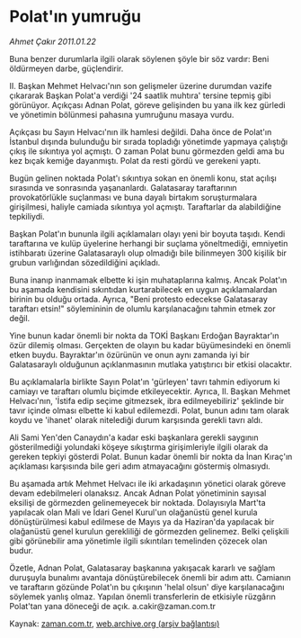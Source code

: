 # Polat'ın yumruğu

*Ahmet Çakır 2011.01.22*

<td class="columnist-detail">
<p>Buna benzer durumlarla ilgili olarak söylenen şöyle bir söz vardır: Beni öldürmeyen darbe, güçlendirir.</p>
<p>
<div id="haberMetinDiv">
<p>II. Başkan Mehmet Helvacı'nın son gelişmeler üzerine durumdan vazife çıkararak Başkan Polat'a verdiği '24 saatlik muhtıra' tersine tepmiş gibi görünüyor. Açıkçası Adnan Polat, göreve gelişinden bu yana ilk kez gürledi ve yönetimin bölünmesi pahasına yumruğunu masaya vurdu.
<p> Açıkçası bu Sayın Helvacı'nın ilk hamlesi değildi. Daha önce de Polat'ın İstanbul dışında bulunduğu bir sırada topladığı yönetimde yapmaya çalıştığı çıkış ile sıkıntıya yol açmıştı. O zaman Polat bunu görmezden geldi ama bu kez bıçak kemiğe dayanmıştı. Polat da resti gördü ve gerekeni yaptı.
<p> Bugün gelinen noktada Polat'ı sıkıntıya sokan en önemli konu, stat açılışı sırasında ve sonrasında yaşananlardı. Galatasaray taraftarının provokatörlükle suçlanması ve buna dayalı birtakım soruşturmalara girişilmesi, haliyle camiada sıkıntıya yol açmıştı. Taraftarlar da alabildiğine tepkiliydi.
<p> Başkan Polat'ın bununla ilgili açıklamaları olayı yeni bir boyuta taşıdı. Kendi taraftarına ve kulüp üyelerine herhangi bir suçlama yöneltmediği, emniyetin istihbaratı üzerine Galatasaraylı olup olmadığı bile bilinmeyen 300 kişilik bir grubun varlığından sözedildiğini açıkladı.
<p> Buna inanıp inanmamak elbette ki işin muhataplarına kalmış. Ancak Polat'ın bu aşamada kendisini sıkıntıdan kurtarabilecek en uygun açıklamalardan birinin bu olduğu ortada. Ayrıca, "Beni protesto edecekse Galatasaray taraftarı etsin!" söylemininin de olumlu karşılanacağını tahmin etmek zor değil.
<p> Yine bunun kadar önemli bir nokta da TOKİ Başkanı Erdoğan Bayraktar'ın özür dilemiş olması. Gerçekten de olayın bu kadar büyümesindeki en önemli etken buydu. Bayraktar'ın özürünün ve onun aynı zamanda iyi bir Galatasaraylı olduğunun açıklanmasının mutlaka yatıştırıcı bir etkisi olacaktır.
<p> Bu açıklamalarla birlikte Sayın Polat'ın 'gürleyen' tavrı tahmin ediyorum ki camiayı ve taraftarı olumlu biçimde etkileyecektir. Ayrıca, II. Başkan Mehmet Helvacı'nın, 'İstifa edip seçime gitmezsek, ibra edilmeyebiliriz' şeklinde bir tavır içinde olması elbette ki kabul edilemezdi. Polat, bunun adını tam olarak koydu ve 'ihanet' olarak nitelediği durum karşısında gerekli tavrı aldı.
<p> Ali Sami Yen'den Canaydın'a kadar eski başkanlara gerekli saygının gösterilmediği yolundaki köşeye sıkıştırma girişimleriyle ilgili olarak da gereken tepkiyi gösterdi Polat. Bunun kadar önemli bir nokta da İnan Kıraç'ın açıklaması karşısında bile geri adım atmayacağını göstermiş olmasıydı.
<p> Bu aşamada artık Mehmet Helvacı ile iki arkadaşının yönetici olarak göreve devam edebilmeleri olanaksız. Ancak Adnan Polat yönetiminin sayısal eksilişi de görmezden gelinemeyecek bir noktada. Dolayısıyla Mart'ta yapılacak olan Mali ve İdari Genel Kurul'un olağanüstü genel kurula dönüştürülmesi kabul edilmese de Mayıs ya da Haziran'da yapılacak bir olağanüstü genel kurulun gerekliliği de görmezden gelinemez. Belki çelişkili gibi görünebilir ama yönetimle ilgili sıkıntıları temelinden çözecek olan budur.
<p> Özetle, Adnan Polat, Galatasaray başkanına yakışacak kararlı ve sağlam duruşuyla bunalımı avantaja dönüştürebilecek önemli bir adım attı. Camianın ve taraftarın gözünde Polat'ın bu çıkışının 'helal olsun' diye karşılanacağını söylemek yanlış olmaz. Yapılan önemli transferlerin de etkisiyle rüzgârın Polat'tan yana döneceği de açık. a.cakir@za­man.com.tr </p></p></p></p></p></p></p></p></p></p></div>
</p>
<a href="http://web.archive.org/web/20110206194607/mailto:a.cakir@zaman.com.tr">
</a></td>

Kaynak: [zaman.com.tr](http://zaman.com.tr/yazar.do?yazino=1082585), [web.archive.org (arşiv bağlantısı)](http://web.archive.org/web/20110206194607/http://www.zaman.com.tr:80/yazar.do?yazino=1082585)
